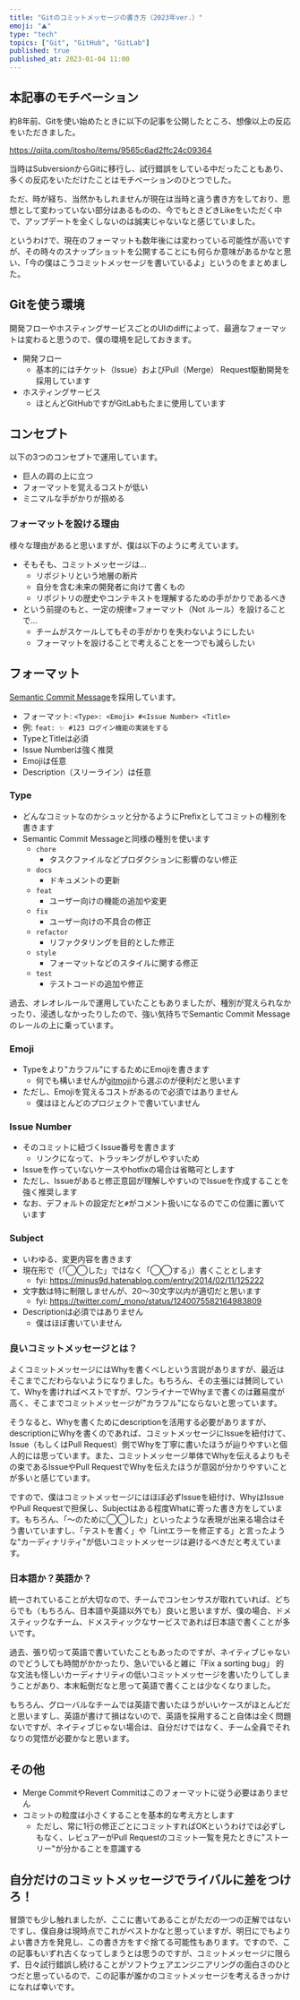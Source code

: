 ```yaml
---
title: "Gitのコミットメッセージの書き方（2023年ver.）"
emoji: "⛰️"
type: "tech"
topics: ["Git", "GitHub", "GitLab"]
published: true
published_at: 2023-01-04 11:00
---
```


## 本記事のモチベーション
約8年前、Gitを使い始めたときに以下の記事を公開したところ、想像以上の反応をいただきました。

https://qiita.com/itosho/items/9565c6ad2ffc24c09364

当時はSubversionからGitに移行し、試行錯誤をしている中だったこともあり、多くの反応をいただけたことはモチベーションのひとつでした。

ただ、時が経ち、当然かもしれませんが現在は当時と違う書き方をしており、思想として変わっていない部分はあるものの、今でもときどきLikeをいただく中で、アップデートを全くしないのは誠実じゃないなと感じていました。

というわけで、現在のフォーマットも数年後には変わっている可能性が高いですが、その時々のスナップショットを公開することにも何らか意味があるかなと思い、「今の僕はこうコミットメッセージを書いているよ」というのをまとめました。

## Gitを使う環境
開発フローやホスティングサービスごとのUIのdiffによって、最適なフォーマットは変わると思うので、僕の環境を記しておきます。

- 開発フロー
  - 基本的にはチケット（Issue）およびPull（Merge） Request駆動開発を採用しています
- ホスティングサービス
  - ほとんどGitHubですがGitLabもたまに使用しています

## コンセプト
以下の3つのコンセプトで運用しています。

- 巨人の肩の上に立つ
- フォーマットを覚えるコストが低い
- ミニマルな手がかりが掴める

### フォーマットを設ける理由
様々な理由があると思いますが、僕は以下のように考えています。

- そもそも、コミットメッセージは…
  - リポジトリという地層の断片
  - 自分を含む未来の開発者に向けて書くもの
  - リポジトリの歴史やコンテキストを理解するための手がかりであるべき
- という前提のもと、一定の規律=フォーマット（Not ルール）を設けることで…
  - チームがスケールしてもその手がかりを失わないようにしたい
  - フォーマットを設けることで考えることを一つでも減らしたい

## フォーマット
[Semantic Commit Message](https://gist.github.com/joshbuchea/6f47e86d2510bce28f8e7f42ae84c716)を採用しています。

- フォーマット: `<Type>: <Emoji> #<Issue Number> <Title>`
- 例: `feat: ✨ #123 ログイン機能の実装をする`
- TypeとTitleは必須
- Issue Numberは強く推奨
- Emojiは任意
- Description（スリーライン）は任意

### Type
- どんなコミットなのかシュッと分かるようにPrefixとしてコミットの種別を書きます
- Semantic Commit Messageと同様の種別を使います
  - `chore`
    - タスクファイルなどプロダクションに影響のない修正
  - `docs`
    - ドキュメントの更新
  - `feat`
    - ユーザー向けの機能の追加や変更
  - `fix`
    - ユーザー向けの不具合の修正
  - `refactor`
    - リファクタリングを目的とした修正
  - `style`
    - フォーマットなどのスタイルに関する修正
  - `test`
    - テストコードの追加や修正

過去、オレオレルールで運用していたこともありましたが、種別が覚えられなかったり、浸透しなかったりしたので、強い気持ちでSemantic Commit Messageのレールの上に乗っています。

### Emoji
- Typeをより"カラフル"にするためにEmojiを書きます
  - 何でも構いませんが[gitmoji](https://gitmoji.dev)から選ぶのが便利だと思います
- ただし、Emojiを覚えるコストがあるので必須ではありません
  - 僕はほとんどのプロジェクトで書いていません

### Issue Number
- そのコミットに紐づくIssue番号を書きます
  - リンクになって、トラッキングがしやすいため
- Issueを作っていないケースやhotfixの場合は省略可とします
- ただし、Issueがあると修正意図が理解しやすいのでIssueを作成することを強く推奨します
- なお、デフォルトの設定だと`#`がコメント扱いになるのでこの位置に置いています

### Subject
- いわゆる、変更内容を書きます
- 現在形で（「◯◯した」ではなく「◯◯する」）書くこととします
  - fyi: https://minus9d.hatenablog.com/entry/2014/02/11/125222
- 文字数は特に制限しませんが、20〜30文字以内が適切だと思います
  - fyi: https://twitter.com/_mono/status/1240075582164983809
- Descriptionは必須ではありません
  - 僕はほぼ書いていません

### 良いコミットメッセージとは？
よくコミットメッセージにはWhyを書くべしという言説がありますが、最近はそこまでこだわらないようになりました。もちろん、その主張には賛同していて、Whyを書ければベストですが、ワンライナーでWhyまで書くのは難易度が高く、そこまでコミットメッセージが"カラフル"にならないと思っています。

そうなると、Whyを書くためにdescriptionを活用する必要がありますが、descriptionにWhyを書くのであれば、コミットメッセージにIssueを紐付けて、Issue（もしくはPull Request）側でWhyを丁寧に書いたほうが辿りやすいと個人的には思っています。また、コミットメッセージ単体でWhyを伝えるよりもその束であるIssueやPull RequestでWhyを伝えたほうが意図が分かりやすいことが多いと感じています。

ですので、僕はコミットメッセージにはほぼ必ずIssueを紐付け、WhyはIssueやPull Requestで担保し、Subjectはある程度Whatに寄った書き方をしています。もちろん、「〜のために◯◯した」といったような表現が出来る場合はそう書いていますし、「テストを書く」や「Lintエラーを修正する」と言ったような"カーディナリティ"が低いコミットメッセージは避けるべきだと考えています。

### 日本語か？英語か？
統一されていることが大切なので、チームでコンセンサスが取れていれば、どちらでも（もちろん、日本語や英語以外でも）良いと思いますが、僕の場合、ドメスティックなチーム、ドメスティックなサービスであれば日本語で書くことが多いです。

過去、張り切って英語で書いていたこともあったのですが、ネイティブじゃないのでどうしても時間がかかったり、急いでいると雑に「Fix a sorting bug」 的な文法も怪しいカーディナリティの低いコミットメッセージを書いたりしてしまうことがあり、本末転倒だなと思って英語で書くことは少なくなりました。

もちろん、グローバルなチームでは英語で書いたほうがいいケースがほとんどだと思いますし、英語が書けて損はないので、英語を採用すること自体は全く問題ないですが、ネイティブじゃない場合は、自分だけではなく、チーム全員でそれなりの覚悟が必要かなと思います。

## その他
- Merge CommitやRevert Commitはこのフォーマットに従う必要はありません
- コミットの粒度は小さくすることを基本的な考え方とします
  - ただし、常に1行の修正ごとにコミットすればOKというわけでは必ずしもなく、レビュアーがPull Requestのコミット一覧を見たときに"ストーリー"が分かることを意識する

## 自分だけのコミットメッセージでライバルに差をつけろ！
冒頭でも少し触れましたが、ここに書いてあることがただの一つの正解ではないですし、僕自身は現時点でこれがベストかなと思っていますが、明日にでもよりよい書き方を発見し、この書き方をすぐ捨てる可能性もあります。ですので、この記事もいずれ古くなってしまうとは思うのですが、コミットメッセージに限らず、日々試行錯誤し続けることがソフトウェアエンジニアリングの面白さのひとつだと思っているので、この記事が誰かのコミットメッセージを考えるきっかけになれば幸いです。

